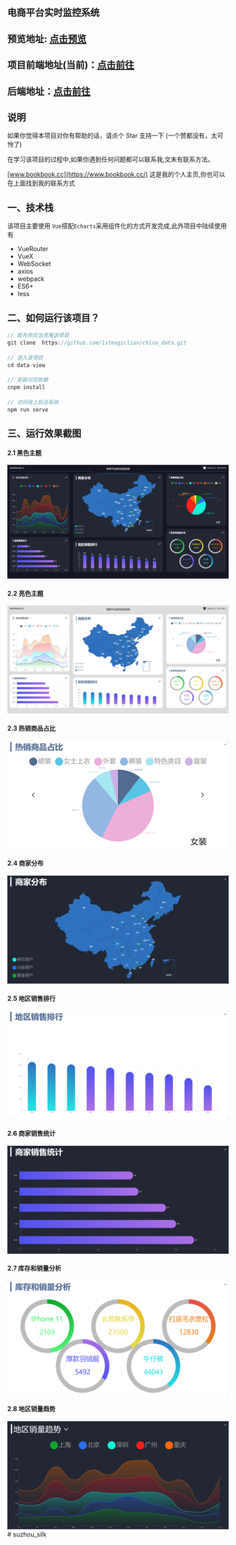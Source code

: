 ## 电商平台实时监控系统

## 预览地址: [点击预览](https://www.bookbook.cc/vue2/data-view)

## 项目前端地址(当前)：[点击前往](https://gitee.com/penggang-home/data-view)

## 后端地址：[点击前往](https://gitee.com/penggang-home/koa_server)

## 说明

如果你觉得本项目对你有帮助的话，请点个 Star 支持一下 (一个赞都没有，太可怜了)

在学习该项目的过程中,如果你遇到任何问题都可以联系我,文末有联系方法。

[www.bookbook.cc](https://www.bookbook.cc/) 这是我的个人主页,你也可以在上面找到我的联系方式

## 一、技术栈

该项目主要使用 `Vue`搭配`Echarts`采用组件化的方式开发完成,此外项目中陆续使用有

- VueRouter
- VueX
- WebSocket
- axios
- webpack
- ES6+
- less

## 二、如何运行该项目？

```js
// 首先你应当克隆该项目
git clone  https://github.com/1stmagiclian/china_data.git

// 进入该项目
cd data-view

// 安装对应依赖
cnpm install

// 访问线上后台系统
npm run serve
```

## 三、运行效果截图

#### 2.1 黑色主题

![dark](./images/dark.png)

#### 2.2 亮色主题

![dark](./images/light.png)

#### 2.3 热销商品占比

![dark](./images/hot.png)

#### 2.4 商家分布

![dark](./images/map.png)

#### 2.5 地区销售排行

![dark](./images/rank.png)

#### 2.6 商家销售统计

![dark](./images/seller.png)

#### 2.7 库存和销量分析

![dark](./images/stock.png)

#### 2.8 地区销量趋势

![dark](./images/trend.png)#   s u z h o u _ s i l k 
 
 
